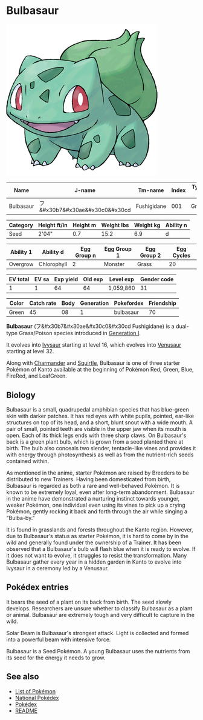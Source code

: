 # Bulbasaur


![Bulbasaur](images/001.png)

| **Name** | **J-name** |**Tm-name** |**Index** |**Type 1** |**Type 2** |
|----|----|----|----|----|----|
| Bulbasaur | &#x30d5;&#x30b7&#x30ae&#x30c0&#x30cd | Fushigidane | 001 | Grass | Poison |

| **Category** |**Height ft/in** |**Height m** | **Weight lbs** | **Weight kg** | **Ability n** |
|----|----|----|----|----|----|
| Seed | 2'04" | 0.7 | 15.2 | 6.9 | d |

| **Ability 1** |**Ability d** | **Egg Group n** | **Egg Group 1** | **Egg Group 2** | **Egg Cycles** |
|----|----|----|----|----|----|
| Overgrow | Chlorophyll | 2 | Monster | Grass | 20 |

| **EV total** |**EV sa** | **Exp yield** | **Old exp** | **Level exp** | **Gender code** |
|----|----|----|----|----|----|
| 1 | 1 | 64 | 64 | 1,059,860 | 31 |

| **Color** | **Catch rate** | **Body** | **Generation** | **Pokefordex** | **Friendship** |
|----|----|----|----|----|----|
| Green | 45 | 08 | 1 | bulbasaur | 70 |

**Bulbasaur** (&#x30d5;&#x30b7&#x30ae&#x30c0&#x30cd Fushigidane) is a dual-type Grass/Poison species introduced in [Generation I](national_pokedex.md#generation-i).

It evolves into [Ivysaur](Ivysaur.md) starting at level 16, which evolves into [Venusaur](Venusaur.md) starting at level 32.

Along with [Charmander](Charmander.md) and [Squirtle](Squirtle.md), Bulbasaur is one of three starter Pokémon of Kanto available at the beginning of Pokémon Red, Green, Blue, FireRed, and LeafGreen.

## Biology

Bulbasaur is a small, quadrupedal amphibian species that has blue-green skin with darker patches. It has red eyes with white pupils, pointed, ear-like structures on top of its head, and a short, blunt snout with a wide mouth. A pair of small, pointed teeth are visible in the upper jaw when its mouth is open. Each of its thick legs ends with three sharp claws. On Bulbasaur's back is a green plant bulb, which is grown from a seed planted there at birth. The bulb also conceals two slender, tentacle-like vines and provides it with energy through photosynthesis as well as from the nutrient-rich seeds contained within.

As mentioned in the anime, starter Pokémon are raised by Breeders to be distributed to new Trainers. Having been domesticated from birth, Bulbasaur is regarded as both a rare and well-behaved Pokémon. It is known to be extremely loyal, even after long-term abandonment. Bulbasaur in the anime have demonstrated a nurturing instinct towards younger, weaker Pokémon, one individual even using its vines to pick up a crying Pokémon, gently rocking it back and forth through the air while singing a "Bulba-by."

It is found in grasslands and forests throughout the Kanto region. However, due to Bulbasaur's status as starter Pokémon, it is hard to come by in the wild and generally found under the ownership of a Trainer. It has been observed that a Bulbasaur's bulb will flash blue when it is ready to evolve. If it does not want to evolve, it struggles to resist the transformation. Many Bulbasaur gather every year in a hidden garden in Kanto to evolve into Ivysaur in a ceremony led by a Venusaur.

## Pokédex entries

It bears the seed of a plant on its back from birth. The seed slowly develops. Researchers are unsure whether to classify Bulbasaur as a plant or animal. Bulbasaur are extremely tough and very difficult to capture in the wild.

Solar Beam is Bulbasaur's strongest attack. Light is collected and formed into a powerful beam with intensive force.

Bulbasaur is a Seed Pokémon. A young Bulbasaur uses the nutrients from its seed for the energy it needs to grow.

## See also

- [List of Pokémon](../pokemon.md)
- [National Pokédex](../national_pokedex.md)
- [Pokédex](../pokedex.md)
- [README](../README.md)
